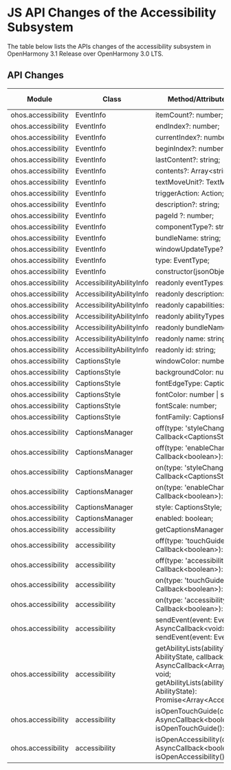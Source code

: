 # JS API Changes of the Accessibility Subsystem

The table below lists the APIs changes of the accessibility subsystem in OpenHarmony 3.1 Release over OpenHarmony 3.0 LTS.

## API Changes

| Module| Class| Method/Attribute/Enumeration/Constant| Change Type|
|---|---|---|---|
| ohos.accessibility | EventInfo | itemCount?: number; | Added|
| ohos.accessibility | EventInfo | endIndex?: number; | Added|
| ohos.accessibility | EventInfo | currentIndex?: number; | Added|
| ohos.accessibility | EventInfo | beginIndex?: number; | Added|
| ohos.accessibility | EventInfo | lastContent?: string; | Added|
| ohos.accessibility | EventInfo | contents?: Array\<string>; | Added|
| ohos.accessibility | EventInfo | textMoveUnit?: TextMoveUnit; | Added|
| ohos.accessibility | EventInfo | triggerAction: Action; | Added|
| ohos.accessibility | EventInfo | description?: string; | Added|
| ohos.accessibility | EventInfo | pageId ?: number; | Added|
| ohos.accessibility | EventInfo | componentType?: string; | Added|
| ohos.accessibility | EventInfo | bundleName: string; | Added|
| ohos.accessibility | EventInfo | windowUpdateType?: WindowUpdateType; | Added|
| ohos.accessibility | EventInfo | type: EventType; | Added|
| ohos.accessibility | EventInfo | constructor(jsonObject); | Added|
| ohos.accessibility | AccessibilityAbilityInfo | readonly eventTypes: Array\<EventType>; | Added|
| ohos.accessibility | AccessibilityAbilityInfo | readonly description: string; | Added|
| ohos.accessibility | AccessibilityAbilityInfo | readonly capabilities: Array\<Capability>; | Added|
| ohos.accessibility | AccessibilityAbilityInfo | readonly abilityTypes: Array\<AbilityType>; | Added|
| ohos.accessibility | AccessibilityAbilityInfo | readonly bundleName: string; | Added|
| ohos.accessibility | AccessibilityAbilityInfo | readonly name: string; | Added|
| ohos.accessibility | AccessibilityAbilityInfo | readonly id: string; | Added|
| ohos.accessibility | CaptionsStyle | windowColor: number \| string; | Added|
| ohos.accessibility | CaptionsStyle | backgroundColor: number \| string; | Added|
| ohos.accessibility | CaptionsStyle | fontEdgeType: CaptionsFontEdgeType; | Added|
| ohos.accessibility | CaptionsStyle | fontColor: number \| string; | Added|
| ohos.accessibility | CaptionsStyle | fontScale: number; | Added|
| ohos.accessibility | CaptionsStyle | fontFamily: CaptionsFontFamily; | Added|
| ohos.accessibility | CaptionsManager | off(type: 'styleChange', callback?: Callback\<CaptionsStyle>): void; | Added|
| ohos.accessibility | CaptionsManager | off(type: 'enableChange', callback?: Callback\<boolean>): void; | Added|
| ohos.accessibility | CaptionsManager | on(type: 'styleChange', callback: Callback\<CaptionsStyle>): void; | Added|
| ohos.accessibility | CaptionsManager | on(type: 'enableChange', callback: Callback\<boolean>): void; | Added|
| ohos.accessibility | CaptionsManager | style: CaptionsStyle; | Added|
| ohos.accessibility | CaptionsManager | enabled: boolean; | Added|
| ohos.accessibility | accessibility | getCaptionsManager(): CaptionsManager; | Added|
| ohos.accessibility | accessibility | off(type: 'touchGuideStateChange', callback?: Callback\<boolean>): void; | Added|
| ohos.accessibility | accessibility | off(type: 'accessibilityStateChange', callback?: Callback\<boolean>): void; | Added|
| ohos.accessibility | accessibility | on(type: 'touchGuideStateChange', callback: Callback\<boolean>): void; | Added|
| ohos.accessibility | accessibility | on(type: 'accessibilityStateChange', callback: Callback\<boolean>): void; | Added|
| ohos.accessibility | accessibility | sendEvent(event: EventInfo, callback: AsyncCallback\<void>): void;<br>sendEvent(event: EventInfo): Promise\<void>; | Added|
| ohos.accessibility | accessibility | getAbilityLists(abilityType: AbilityType, stateType: AbilityState, callback: AsyncCallback\<Array\<AccessibilityAbilityInfo>>): void;<br>getAbilityLists(abilityType: AbilityType, stateType: AbilityState): Promise\<Array\<AccessibilityAbilityInfo>>; | Added|
| ohos.accessibility | accessibility | isOpenTouchGuide(callback: AsyncCallback\<boolean>): void;<br>isOpenTouchGuide(): Promise\<boolean>; | Added|
| ohos.accessibility | accessibility | isOpenAccessibility(callback: AsyncCallback\<boolean>): void;<br>isOpenAccessibility(): Promise\<boolean>; | Added|
